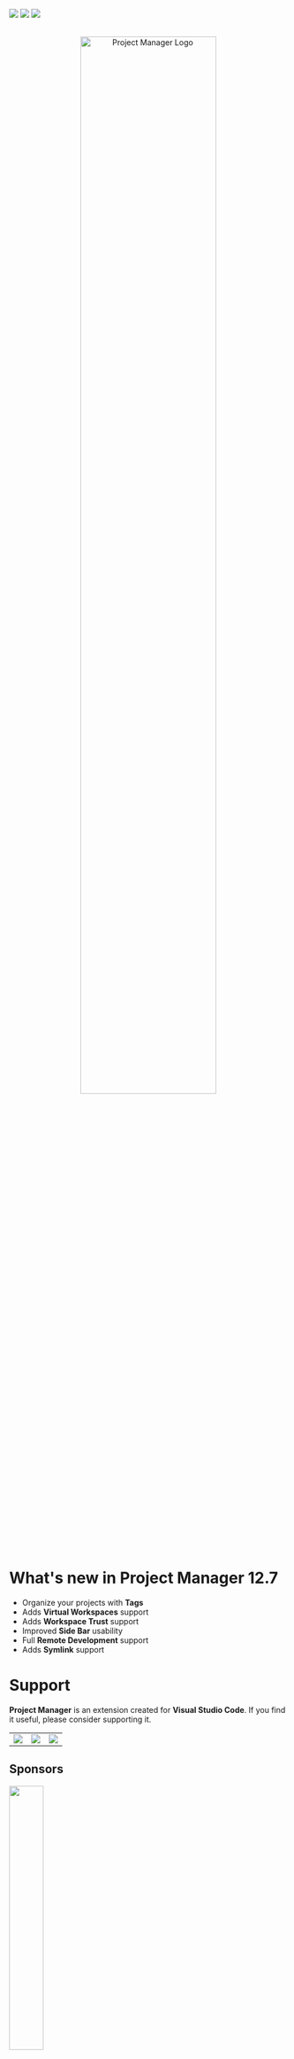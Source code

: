 [![](https://vsmarketplacebadge.apphb.com/version-short/alefragnani.project-manager.svg)](https://marketplace.visualstudio.com/items?itemName=alefragnani.project-manager)
[![](https://vsmarketplacebadge.apphb.com/downloads-short/alefragnani.project-manager.svg)](https://marketplace.visualstudio.com/items?itemName=alefragnani.project-manager)
[![](https://vsmarketplacebadge.apphb.com/rating-short/alefragnani.project-manager.svg)](https://marketplace.visualstudio.com/items?itemName=alefragnani.project-manager)

<p align="center">
  <br />
  <a title="Learn more about Project Manager" href="http://github.com/alefragnani/vscode-project-manager"><img src="https://raw.githubusercontent.com/alefragnani/vscode-project-manager/master/images/vscode-project-manager-logo-readme.png" alt="Project Manager Logo" width="70%" /></a>
</p>

# What's new in Project Manager 12.7

* Organize your projects with **Tags**
* Adds **Virtual Workspaces** support
* Adds **Workspace Trust** support
* Improved **Side Bar** usability
* Full **Remote Development** support
* Adds **Symlink** support

# Support

**Project Manager** is an extension created for **Visual Studio Code**. If you find it useful, please consider supporting it.

<table align="center" width="60%" border="0">
  <tr>
    <td>
      <a title="Paypal" href="https://www.paypal.com/cgi-bin/webscr?cmd=_donations&business=EP57F3B6FXKTU&lc=US&item_name=Alessandro%20Fragnani&item_number=vscode%20extensions&currency_code=USD&bn=PP%2dDonationsBF%3abtn_donate_SM%2egif%3aNonHosted"><img src="https://www.paypalobjects.com/en_US/i/btn/btn_donate_SM.gif"/></a>
    </td>
    <td>
      <a title="GitHub Sponsors" href="https://github.com/sponsors/alefragnani"><img src="https://raw.githubusercontent.com/alefragnani/oss-resources/master/images/button-become-a-sponsor-rounded-small.png"/></a>
    </td>
    <td>
      <a title="Patreon" href="https://www.patreon.com/alefragnani"><img src="https://raw.githubusercontent.com/alefragnani/oss-resources/master/images/button-become-a-patron-rounded-small.png"/></a>
    </td>
  </tr>
</table>

## Sponsors

<a title="Learn more about CodeStream" href="https://sponsorlink.codestream.com/?utm_source=vscmarket&utm_campaign=projectmanager&utm_medium=banner"><img src="https://alt-images.codestream.com/codestream_logo_projectmanager.png" width="35%"/></a></br>
Eliminate context switching and costly distractions. Create and merge PRs and perform code reviews from inside your IDE while using jump-to-definition, your keybindings, and other IDE favorites.<br> <a title="Learn more about CodeStream" href="https://sponsorlink.codestream.com/?utm_source=vscmarket&utm_campaign=projectmanager&utm_medium=banner">Learn more</a>

<br>

# Project Manager

It helps you to easily access your **projects**, no matter where they are located. _Don't miss those important projects anymore_. 

You can define your own **Projects** (also called **Favorites**), or choose for auto-detect **Git**, **Mercurial** or **SVN** repositories, **VSCode** folders, or **any** other folder.

Here are some of the features that **Project Manager** provides:

* Save any folder or workspace as a **Project**
* Auto-detect **Git**, **Mercurial** or **SVN** repositories
* Organize your projects using **Tags**
* Open projects in the same or new window
* Identify _deleted/renamed_ projects
* A **Status Bar** which identifies the current project
* A dedicated **Side Bar**

# Features

## Available Commands

* `Project Manager: Save Project` Save the current folder/workspace as a new project
* `Project Manager: Edit Project` Edit your projects manually (`projects.json`)
* `Project Manager: List Projects to Open` List all saved/detected projects and pick one
* `Project Manager: List Projects to Open in New Window` List all saved/detected projects and pick one to be opened in New Window
* `Project Manager: Filter Projects by Tag` Filter the Favorite projects by selected tags

## Manage your projects

### Save Project

You can save the current folder/workspace as a **Project** at any time. You just need to type its name. 

![Save](images/project-manager-save.png)

> It suggests a name to you _automatically_ :)
 
### Edit Projects

For easier customization of your project list, you can edit the `projects.json` file, directly inside **Code**. Just execute `Project Manager: Edit Projects` and the `projects.json` file is opened. Simple as this:

```json
[
    {
        "name": "Pascal MI",
        "rootPath": "c:\\PascalProjects\\pascal-menu-insight",
        "tags": [],
        "enabled": true
    },
    {
        "name": "Bookmarks",
        "rootPath": "$home\\Documents\\GitHub\\vscode-bookmarks",
        "tags": [
            "Personal",
            "VS Code"
        ],
        "enabled": true
    },
    {
        "name": "Numbered Bookmarks",
        "rootPath": "~\\Documents\\GitHub\\vscode-numbered-bookmarks",
        "tags": [
            "Personal",
            "VS Code"
        ],
        "enabled": false
    }
]
```

> You can use `~` or `$home` while defining any path. It will be replaced by your HOME folder.

> Be sure that the JSON file is well-formed. Otherwise, **Project Manager** will not be able to open it, and an error message like this should appear. In this case, you should use the `Open File` button to fix it.

![Corrupted](images/project-manager-edit-corrupted-projectsJson.png)

## Access 

### List Projects to Open

Shows your projects and select one to open.

### List Projects to Open in New Window

Just like **List Projects** but always opening in **New Window**.

## Keyboard Focused Users

If you are a keyboard focused user and uses _Vim like_ keyboard navigation, you can navigate thru the project list with your own keybindings. 

Just use the `when` clause `"inProjectManagerList"`, like:

```json
    {
        "key": "ctrl+j",
        "command": "workbench.action.quickOpenSelectNext",
        "when": "inProjectManagerList"
    }
```

## Working with Remotes

The extension support [Remote Development](https://code.visualstudio.com/docs/remote/remote-overview) scenarios, and you may choose how to use it, depending on your needs

### I access Remotes, but most of my work is Local

This is the _regular_ scenario, and that's why you don't need to do anything special for the extension to work. It works out of the box.

When installed locally, you can save any Container, SSH, WSL or Codespaces projects as Favorites. Each one will have its own icon to be properly identified, and when you select them, VS Code will open the remote automatically.

_It just works_

### But what if I do most of my work on Remotes

If you normally connect to remotes (like SSH/WSL) and would like to save Favorite projects on that remote, or to be able to auto-detect repos located on that remote, you must activate/install the extension to work on remotes. 

You just have to add the lines below on your `User Settings`.

```json
    "remote.extensionKind": {
        "alefragnani.project-manager": [
            "workspace"
        ]
    },
```

> More details on [VS Code documentation](https://code.visualstudio.com/docs/remote/containers#_advanced-forcing-an-extension-to-run-locally-or-remotely)

## Available Settings

You can choose how your projects are sorted

* `Saved`: The order that you saved the projects
* `Name`: The name that you typed for the project
* `Path`: The full path of the project
* `Recent`: The recently used projects

```json
    "projectManager.sortList": "Name"
```

![List](images/project-manager-list-sort-by-name.png)

* Choose if the project list must be grouped by its _kind_ (**Favorites**, **Git**, **Mercurial**, **SVN** and **VS Code**).

```json
    "projectManager.groupList": true
```

* Should the current project be removed from the list? (`false` by default)

```json
    "projectManager.removeCurrentProjectFromList": true
```

* Should identify _invalid paths_ on project list? (`true` by default)

```json 
    "projectManager.checkInvalidPathsBeforeListing": false
```

* Should support symlinks on `baseFolders`? (`false` by default)

```json 
    "projectManager.supportSymlinksOnBaseFolders": true
```

* Should show the parent folder info when projects with same name are detected? (`false` by default)

```json 
    "projectManager.showParentFolderInfoOnDuplicates": true
```

* Filter Projects Through Full Path (`false` by default)

```json 
    "projectManager.filterOnFullPath": true
```

* Custom projects file (`projects.json`) location

If you intend to _share_ projects between  **Stable** and **Insider** installations, or if you store your settings in different locations (cloud services), you can indicate an _alternative_ location for the `projects.json` file.

```json
    "projectManager.projectsLocation": "C\\Users\\myUser\\AppData\\Roaming\\Code\\User"
```

> You can use `~` or `$home` while defining the path. It will be replaced by your HOME folder.

* Automatic Detection of Projects (**Git** ![git](images/ico_git_branch.png), **Mercurial** ![git](images/ico_git_branch.png), **SVN** ![svn](images/ico_svn.png) and **VSCode** ![vscode](images/ico_file_code.png))

```json
    "projectManager.git.baseFolders": [
        "c:\\Projects\\code",
        "d:\\MoreProjects\\code-testing",
        "$home\\personal-coding"
    ]
```
> Define the folders which contains the projects

```json
    "projectManager.git.ignoredFolders": [
        "node_modules", 
        "out", 
        "typings", 
        "test"
        "fork*"
    ],
```
> Define which folders should be ignored (inside the BaseFolders).

> It supports `glob` patterns

```json
    "projectManager.git.maxDepthRecursion": 4
```
> Define how deeps it should search for projects

* Should ignore projects found inside other projects? (`false` by default)

```json 
    "projectManager.ignoreProjectsWithinProjects": true
```

* Cache automatically detected projects (`true` by default)

```json 
    "projectManager.cacheProjectsBetweenSessions": false
```

* Display the Project Name in Status Bar (`true` by default)

```json 
    "projectManager.showProjectNameInStatusBar": true
```

* Open projects in _New Window_ when clicking in status bar (`false` by default)

```json 
    "projectManager.openInNewWindowWhenClickingInStatusBar": true
```

* Indicates if the `New Window` command should open the project in current window, when empty (`always` by default)

  * `always`: Whenever you call the Open in New Window command, it will open in the current window, if empty
  * `onlyUsingCommandPalette`: Only open in the current window if you use the Command Palette
  * `onlyUsingSideBar`: Only open in the current window if you use the Side Bar
  * `never`: Works as today. The Open in New Window command will always open in New Window

```json 
    "projectManager.openInCurrentWindowIfEmpty": "always"
```

* Indicates the list of tags you can use to organize your projects _(`Personal` and `Work` by default)_

```json
    "projectManager.tags": [
        "Personal", 
        "Work",
        "VS Code",
        "Learning"
    ]
```

## Side Bar

The **Project Manager** extension has its own **Side Bar**, with a variety of commands to improve you productivity. 

![Side Bar](images/vscode-project-manager-side-bar.png)

### Project Tags - View and Filter

Starting in v12.3, you can now organize your Projects with **Tags**. 

You can define your custom tags (via `projectManager.tags` setting), define multiple **tags** for each project, and filter the projects baded on their **tags**. 

![Side Bar](images/vscode-project-manager-side-bar-tags.gif)

## Installation and Configuration

You should follow the official documentation to:

- [Install the extension](https://code.visualstudio.com/docs/editor/extension-gallery)
- [Modify its settings](https://code.visualstudio.com/docs/getstarted/settings)

# License

[GPL-3.0](LICENSE.md) &copy; Alessandro Fragnani
